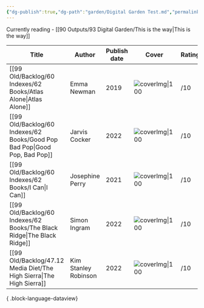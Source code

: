 ```yaml
---
{"dg-publish":true,"dg-path":"garden/Digital Garden Test.md","permalink":"/garden/digital-garden-test/","tags":["gardenEntry"]}
---
```



Currently reading  - [[90 Outputs/93 Digital Garden/This is the way\|This is the way]]


| Title                                   | Author               | Publish date | Cover                                                                                                                              | Rating | Recommender | Comment | Date              | URL                                                                |
| --------------------------------------- | -------------------- | ------------ | ---------------------------------------------------------------------------------------------------------------------------------- | ------ | ----------- | ------- | ----------------- | ------------------------------------------------------------------ |
| [[99 Old/Backlog/60 Indexes/62 Books/Atlas Alone\|Atlas Alone]]            | Emma Newman          | 2019         | ![coverImg\|100](https://books.google.com/books/content?id=bj9zDwAAQBAJ&printsec=frontcover&img=1&zoom=1&edge=curl&source=gbs_api) | /10    | \-          | \-      | April 21, 2023    | [Goodreads](https://www.goodreads.com/search?qid=&q=9781473223943) |
| [[99 Old/Backlog/60 Indexes/62 Books/Good Pop Bad Pop\|Good Pop, Bad Pop]] | Jarvis Cocker        | 2022         | ![coverImg\|100](https://books.google.com/books/content?id=idOnDwAAQBAJ&printsec=frontcover&img=1&zoom=1&edge=curl&source=gbs_api) | /10    | \-          | \-      | April 11, 2023    | [Goodreads](https://www.goodreads.com/search?qid=&q=9781473553149) |
| [[99 Old/Backlog/60 Indexes/62 Books/I Can\|I Can]]                        | Josephine Perry      | 2021         | ![coverImg\|100](\-)                                                                                                               | /10    | \-          | \-      | March 03, 2023    | [Goodreads](https://www.goodreads.com/search?qid=&q=9781914110009) |
| [[99 Old/Backlog/60 Indexes/62 Books/The Black Ridge\|The Black Ridge]]    | Simon Ingram         | 2022         | ![coverImg\|100](https://books.google.com/books/content?id=5TigzQEACAAJ&printsec=frontcover&img=1&zoom=1&source=gbs_api)           | /10    | \-          | audible | February 06, 2023 | [Goodreads](https://www.goodreads.com/search?qid=&q=9780008226268) |
| [[99 Old/Backlog/47.12 Media Diet/The High Sierra\|The High Sierra]]    | Kim Stanley Robinson | 2022         | ![coverImg\|100](https://books.google.com/books/content?id=CDU_EAAAQBAJ&printsec=frontcover&img=1&zoom=1&edge=curl&source=gbs_api) | /10    | \-          | \-      | April 11, 2023    | [Goodreads](https://www.goodreads.com/search?qid=&q=9780316306812) |

{ .block-language-dataview}